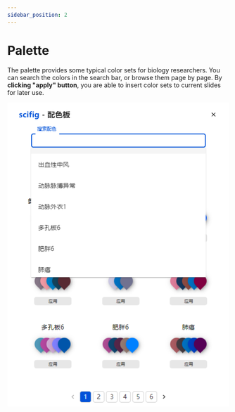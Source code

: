 ```yaml
---
sidebar_position: 2
---
```


# Palette

The palette provides some typical color sets for biology researchers. You can search the colors in the search bar, or browse them page by page. By **clicking
"apply" button**, you are able to insert color sets to current slides for later use.

![palette](../../../static/img/palette.png)


